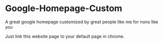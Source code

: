 # Google-Homepage-Custom
A great google homepage customized by great people like me for nons like you

Just link this website page to your default page in chrome.

